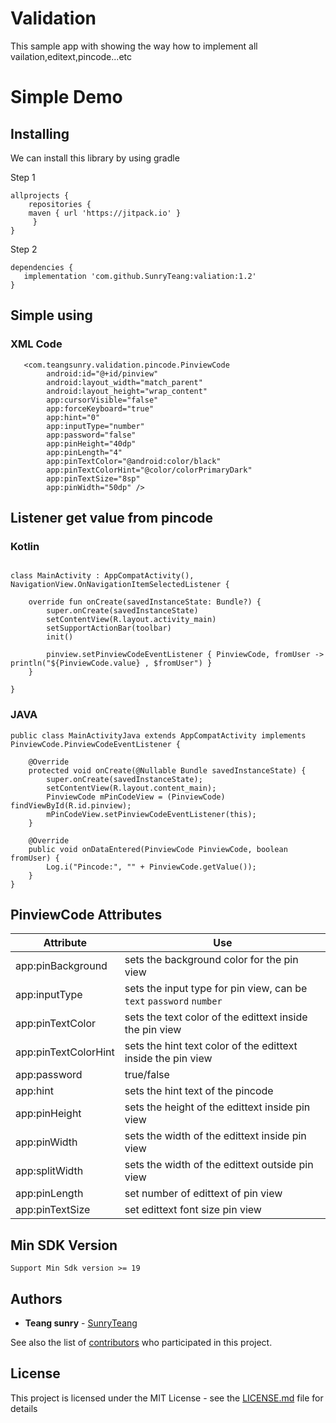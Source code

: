 # Validation
This sample app with showing the way how to implement all vailation,editext,pincode...etc

#  Simple Demo

## Installing

We can install this library by using gradle

Step 1

```
allprojects {
    repositories {
	maven { url 'https://jitpack.io' }
     }
}
```

Step 2

```
dependencies {
   implementation 'com.github.SunryTeang:valiation:1.2'
}
```

## Simple using
### XML Code

```
   <com.teangsunry.validation.pincode.PinviewCode
        android:id="@+id/pinview"
        android:layout_width="match_parent"
        android:layout_height="wrap_content"
        app:cursorVisible="false"
        app:forceKeyboard="true"
        app:hint="0"
        app:inputType="number"
        app:password="false"
        app:pinHeight="40dp"
        app:pinLength="4"
        app:pinTextColor="@android:color/black"
        app:pinTextColorHint="@color/colorPrimaryDark"
        app:pinTextSize="8sp"
        app:pinWidth="50dp" />

```
## Listener get value from pincode
### Kotlin
```

class MainActivity : AppCompatActivity(), NavigationView.OnNavigationItemSelectedListener {

    override fun onCreate(savedInstanceState: Bundle?) {
        super.onCreate(savedInstanceState)
        setContentView(R.layout.activity_main)
        setSupportActionBar(toolbar)
        init()

        pinview.setPinviewCodeEventListener { PinviewCode, fromUser -> println("${PinviewCode.value} , $fromUser") }
    }
    
}

```
### JAVA
```
public class MainActivityJava extends AppCompatActivity implements PinviewCode.PinviewCodeEventListener {

    @Override
    protected void onCreate(@Nullable Bundle savedInstanceState) {
        super.onCreate(savedInstanceState);
        setContentView(R.layout.content_main);
        PinviewCode mPinCodeView = (PinviewCode) findViewById(R.id.pinview);
        mPinCodeView.setPinviewCodeEventListener(this);
    }

    @Override
    public void onDataEntered(PinviewCode PinviewCode, boolean fromUser) {
        Log.i("Pincode:", "" + PinviewCode.getValue());
    }
}

```
## PinviewCode Attributes
| Attribute | Use |
| ----------| --- |
| app:pinBackground | sets the background color for the pin view |
| app:inputType | sets the input type for pin view, can be `text` `password` `number` |
| app:pinTextColor | sets the text color of the edittext inside the pin view |
| app:pinTextColorHint | sets the hint text color of the edittext inside the pin view |
| app:password | true/false |
| app:hint | sets the hint text of the pincode |
| app:pinHeight | sets the height of the edittext inside pin view |
| app:pinWidth | sets the width of the edittext inside pin view |
| app:splitWidth | sets the width of the edittext outside pin view |
| app:pinLength | set number of edittext of pin view |
| app:pinTextSize | set edittext font size pin view |

## Min SDK Version

```
Support Min Sdk version >= 19

```

## Authors

* **Teang sunry** - [SunryTeang](https://github.com/SunryTeang)

See also the list of [contributors](https://github.com/SunryTeang/valiation/graphs/contributors) who participated in this project.

## License

This project is licensed under the MIT License - see the [LICENSE.md](https://github.com/SunryTeang/valiation/blob/master/README.md) file for details
